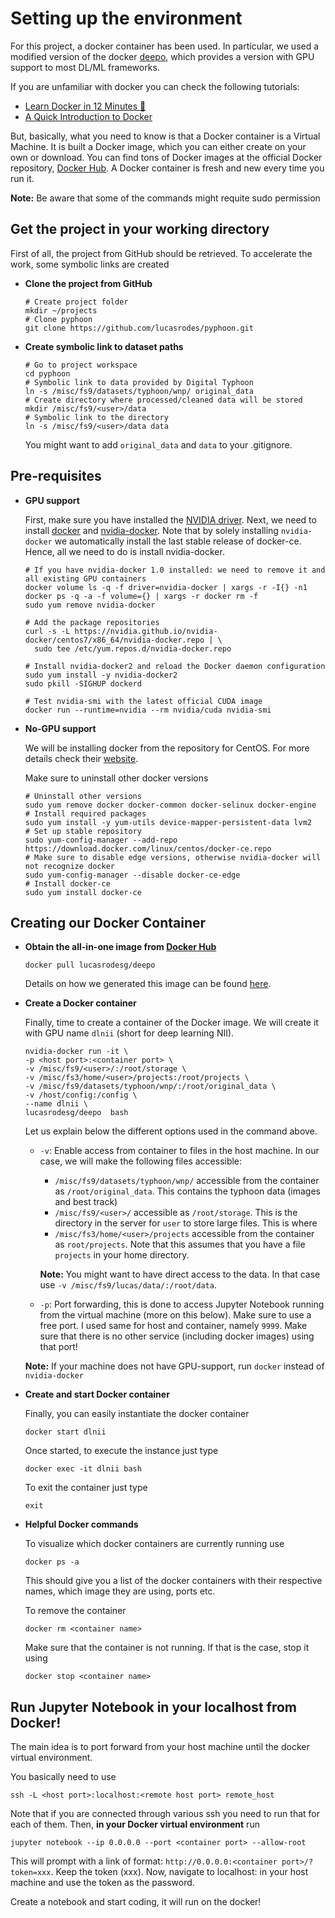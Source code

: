 # Setting up the environment

For this project, a docker container has been used. In particular, we used a
modified version of the docker [deepo](https://github.com/ufoym/deepo), which
 provides a version with GPU support to most DL/ML frameworks. 

If you are unfamiliar with docker you can check the following tutorials:

- [Learn Docker in 12 Minutes 🐳](https://www.youtube.com/watch?v=YFl2mCHdv24)
- [A Quick Introduction to Docker](https://blog.scottlowe.org/2014/03/11/a-quick-introduction-to-docker/)

But, basically, what you need to know is that a Docker container is a Virtual
 Machine. It is built a Docker image, which you can either create on your own
  or download. You can find tons of Docker images at the official Docker 
  repository, [Docker Hub](https://hub.docker.com/). A Docker container is 
  fresh and new every time you run it.
 
**Note:** Be aware that some of the commands might requite sudo permission


## Get the project in your working directory
    
First of all, the project from GitHub should be retrieved. To accelerate the 
work, some symbolic links are created 

*   **Clone the project from GitHub**

    ```
    # Create project folder
    mkdir ~/projects
    # Clone pyphoon
    git clone https://github.com/lucasrodes/pyphoon.git
    ```
    
*   **Create symbolic link to dataset paths**

    ```
    # Go to project workspace
    cd pyphoon
    # Symbolic link to data provided by Digital Typhoon
    ln -s /misc/fs9/datasets/typhoon/wnp/ original_data
    # Create directory where processed/cleaned data will be stored
    mkdir /misc/fs9/<user>/data
    # Symbolic link to the directory
    ln -s /misc/fs9/<user>/data data
    ```
    
    You might want to add `original_data` and `data` to your .gitignore.
    
    
## Pre-requisites

*   **GPU support**

    First, make sure you have installed the [NVIDIA driver](https://github.com/NVIDIA/nvidia-docker/wiki/Frequently-Asked-Questions#how-do-i-install-the-nvidia-driver).
    Next, we need to install [docker](https://docs.docker.com/install/linux/docker-ce/centos/) and 
    [nvidia-docker](https://github.com/NVIDIA/nvidia-docker). Note that by 
    solely installing `nvidia-docker` we automatically install the 
    last stable release of docker-ce. Hence, all we need to do is install 
    nvidia-docker.
    
    ```
    # If you have nvidia-docker 1.0 installed: we need to remove it and all existing GPU containers
    docker volume ls -q -f driver=nvidia-docker | xargs -r -I{} -n1 docker ps -q -a -f volume={} | xargs -r docker rm -f
    sudo yum remove nvidia-docker
    
    # Add the package repositories
    curl -s -L https://nvidia.github.io/nvidia-docker/centos7/x86_64/nvidia-docker.repo | \
      sudo tee /etc/yum.repos.d/nvidia-docker.repo
    
    # Install nvidia-docker2 and reload the Docker daemon configuration
    sudo yum install -y nvidia-docker2
    sudo pkill -SIGHUP dockerd
    
    # Test nvidia-smi with the latest official CUDA image
    docker run --runtime=nvidia --rm nvidia/cuda nvidia-smi
    ```

*   **No-GPU support**
    
    We will be installing docker from the repository for CentOS. For more 
    details check their [website](https://docs.docker.com/install/linux/docker-ce/centos/#install-using-the-repository).
    
    Make sure to uninstall other docker versions
    
    ```
    # Uninstall other versions
    sudo yum remove docker docker-common docker-selinux docker-engine
    # Install required packages
    sudo yum install -y yum-utils device-mapper-persistent-data lvm2
    # Set up stable repository
    sudo yum-config-manager --add-repo https://download.docker.com/linux/centos/docker-ce.repo
    # Make sure to disable edge versions, otherwise nvidia-docker will not recognize docker
    sudo yum-config-manager --disable docker-ce-edge
    # Install docker-ce
    sudo yum install docker-ce
    ```


## Creating our Docker Container

*  **Obtain the all-in-one image from [Docker Hub](https://hub.docker.com/r/ufoym/deepo)**
    
    ```
    docker pull lucasrodesg/deepo
    ```
    
    Details on how we generated this image can be found [here](create_docker_image.html).
    
*  **Create a Docker container**
    
    Finally, time to create a container of the Docker image. We will create 
    it with GPU name `dlnii` (short for deep learning NII). 
    
    ```
    nvidia-docker run -it \
    -p <host port>:<container port> \
    -v /misc/fs9/<user>/:/root/storage \
    -v /misc/fs3/home/<user>/projects:/root/projects \
    -v /misc/fs9/datasets/typhoon/wnp/:/root/original_data \
    -v /host/config:/config \
    --name dlnii \
    lucasrodesg/deepo  bash
    ```
    
    Let us explain below the different options used in the command above.
    
    - `-v`: Enable access from container to files in the host machine.
        In our case, we will make the following files accessible:
    
        - `/misc/fs9/datasets/typhoon/wnp/` accessible from the container as 
        `/root/original_data`. This contains the typhoon data (images and best 
        track)
        - `/misc/fs9/<user>/` accessible as `/root/storage`. This is the 
        directory in the server for `user` to store large files. This is where 
        - `/misc/fs3/home/<user>/projects` accessible from the container as 
        `root/projects`. Note that this assumes that you have a file `projects` 
        in your home directory.
        
        **Note:** You might want to have direct access to the data. In that 
        case use `-v /misc/fs9/lucas/data/:/root/data`.
        
    - `-p`: Port forwarding, this is done to access Jupyter Notebook running 
    from the virtual machine (more on this below). Make sure to use a free 
    port. I used same for host and container, namely `9999`. Make sure that 
    there is no other service (including docker images) using that port!
    
    **Note:** If your machine does not have GPU-support, run `docker` instead
     of `nvidia-docker`

*  **Create and start Docker container**
        
    Finally, you can easily instantiate the docker container  
    
    ```
    docker start dlnii
    ```
    
    Once started, to execute the instance just type
    
    ```
    docker exec -it dlnii bash
    ```
    
    To exit the container just type
    
    ```
    exit
    ```

*   **Helpful Docker commands**
    
    To visualize which docker containers are currently running use
    
    ```
    docker ps -a
    ```
    
    This should give you a list of the docker containers with their 
    respective names, which image they are using, ports etc.
    
    To remove the container
    
    ```
    docker rm <container name>
    ```
    
    Make sure that the container is not running. If that is the case, stop 
    it using
    
    ```
    docker stop <container name>
    ```

## Run Jupyter Notebook in your localhost from Docker!

The main idea is to port forward from your host machine until the docker 
virtual environment.

You basically need to use 

```
ssh -L <host port>:localhost:<remote host port> remote_host
```

Note that if you are connected through various ssh you need to run that for 
each of them. Then, **in your Docker virtual environment** run

```
jupyter notebook --ip 0.0.0.0 --port <container port> --allow-root
```

This will prompt with a link of format: `http://0.0.0.0:<container port>/?token=xxx`. 
Keep the token (xxx). Now, navigate to localhost:<host port> in your host 
machine and use the token as the password.

Create a notebook and start coding, it will run on the docker!

    

